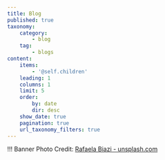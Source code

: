 ```yaml
---
title: Blog
published: true
taxonomy:
    category:
        - blog
    tag:
        - blogs
content:
    items:
        - '@self.children'
    leading: 1
    columns: 1
    limit: 5
    order:
        by: date
        dir: desc
    show_date: true
    pagination: true
    url_taxonomy_filters: true
---
```


!!! Banner Photo Credit: [Rafaela Biazi - unsplash.com](https://unsplash.com/photos/2N1lJCLrCj0)
